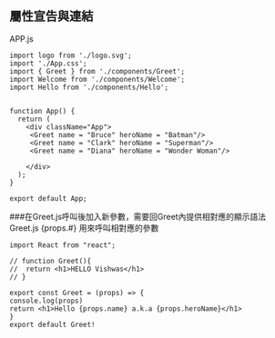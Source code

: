 ## 屬性宣告與連結

APP.js

```
import logo from './logo.svg';
import './App.css';
import { Greet } from './components/Greet';
import Welcome from './components/Welcome';
import Hello from './components/Hello';


function App() {
  return (
    <div className="App">
     <Greet name = "Bruce" heroName = "Batman"/>
     <Greet name = "Clark" heroName = "Superman"/>
     <Greet name = "Diana" heroName = "Wonder Woman"/>
  
    </div>
  );
}

export default App;
```
###在Greet.js呼叫後加入新參數，需要回Greet內提供相對應的顯示語法
Greet.js
{props.#} 用來呼叫相對應的參數
```
import React from "react";

// function Greet(){
// 	return <h1>HELLO Vishwas</h1>
// }

export const Greet = (props) => {
console.log(props)
return <h1>Hello {props.name} a.k.a {props.heroName}</h1>
}
export default Greet!
```

[](https://user-images.githubusercontent.com/37833642/145333610-c90380f6-aeb5-45af-a540-bc5ea7347f86.png)


